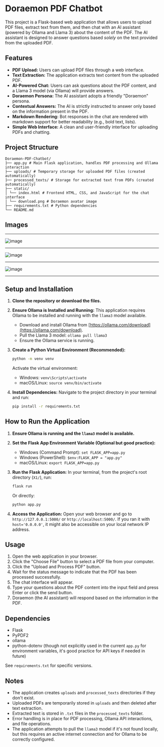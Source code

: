 # Doraemon PDF Chatbot

This project is a Flask-based web application that allows users to upload PDF files, extract text from them, and then chat with an AI assistant (powered by Ollama and Llama 3) about the content of the PDF. The AI assistant is designed to answer questions based *solely* on the text provided from the uploaded PDF.

## Features

-   **PDF Upload:** Users can upload PDF files through a web interface.
-   **Text Extraction:** The application extracts text content from the uploaded PDF.
-   **AI-Powered Chat:** Users can ask questions about the PDF content, and a Llama 3 model (via Ollama) will provide answers.
-   **Doraemon Persona:** The AI assistant adopts a friendly "Doraemon" persona.
-   **Contextual Answers:** The AI is strictly instructed to answer only based on the information present in the PDF.
-   **Markdown Rendering:** Bot responses in the chat are rendered with markdown support for better readability (e.g., bold text, lists).
-   **Simple Web Interface:** A clean and user-friendly interface for uploading PDFs and chatting.

## Project Structure

```
Doraemon-PDF-Chatbot/
├── app.py # Main Flask application, handles PDF processing and Ollama interaction
├── uploads/ # Temporary storage for uploaded PDF files (created automatically)
├── processed_texts/ # Storage for extracted text from PDFs (created automatically)
├── static/
│ └── index.html # Frontend HTML, CSS, and JavaScript for the chat interface
│ └── download.png # Doraemon avatar image
├── requirements.txt # Python dependencies
└── README.md 
```
## Images
____________________________________________________________________________________________________________________________________________________________________________________________________________________
![image](https://github.com/user-attachments/assets/bbb608fe-213e-4565-8cd2-b6ab928ffc13)
____________________________________________________________________________________________________________________________________________________________________________________________________________________
![image](https://github.com/user-attachments/assets/b2c08041-3518-4bc1-9c0c-da79ca99d37b)
____________________________________________________________________________________________________________________________________________________________________________________________________________________
![image](https://github.com/user-attachments/assets/5821ceee-2749-49bb-b848-e5c0d5b08047)
____________________________________________________________________________________________________________________________________________________________________________________________________________________


## Setup and Installation

1.  **Clone the repository or download the files.**

2.  **Ensure Ollama is Installed and Running:**
    This application requires Ollama to be installed and running with the `llama3` model available.
    *   Download and install Ollama from [https://ollama.com/download](https://ollama.com/download).
    *   Pull the Llama 3 model: `ollama pull llama3`
    *   Ensure the Ollama service is running.

3.  **Create a Python Virtual Environment (Recommended):**
    ```bash
    python -m venv venv
    ```
    Activate the virtual environment:
    *   Windows: `venv\Scripts\activate`
    *   macOS/Linux: `source venv/bin/activate`

4.  **Install Dependencies:**
    Navigate to the project directory in your terminal and run:
    ```bash
    pip install -r requirements.txt
    ```

## How to Run the Application

1.  **Ensure Ollama is running and the `llama3` model is available.**

2.  **Set the Flask App Environment Variable (Optional but good practice):**
    *   Windows (Command Prompt): `set FLASK_APP=app.py`
    *   Windows (PowerShell): `$env:FLASK_APP = "app.py"`
    *   macOS/Linux: `export FLASK_APP=app.py`

3.  **Run the Flask Application:**
    In your terminal, from the project's root directory (`X1/`), run:
    ```bash
    flask run
    ```
    Or directly:
    ```bash
    python app.py
    ```

4.  **Access the Application:**
    Open your web browser and go to `http://127.0.0.1:5000/` or `http://localhost:5000/`.
    If you ran it with `host='0.0.0.0'`, it might also be accessible on your local network IP address.

## Usage

1.  Open the web application in your browser.
2.  Click the "Choose File" button to select a PDF file from your computer.
3.  Click the "Upload and Process PDF" button.
4.  Wait for the status message to indicate that the PDF has been processed successfully.
5.  The chat interface will appear.
6.  Type your questions about the PDF content into the input field and press Enter or click the send button.
7.  Doraemon (the AI assistant) will respond based on the information in the PDF.

## Dependencies

-   Flask
-   PyPDF2
-   ollama
-   python-dotenv (though not explicitly used in the current `app.py` for environment variables, it's good practice for API keys if needed in future)

See `requirements.txt` for specific versions.

## Notes

*   The application creates `uploads` and `processed_texts` directories if they don't exist.
*   Uploaded PDFs are temporarily stored in `uploads` and then deleted after text extraction.
*   Extracted text is stored in `.txt` files in the `processed_texts` folder.
*   Error handling is in place for PDF processing, Ollama API interactions, and file operations.
*   The application attempts to pull the `llama3` model if it's not found locally, but this requires an active internet connection and for Ollama to be correctly configured.
